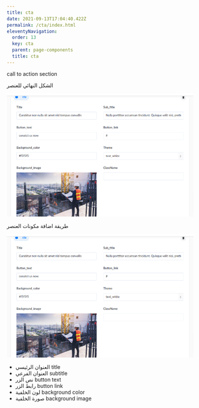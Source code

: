 ```yaml
---
title: cta
date: 2021-09-13T17:04:40.422Z
permalink: /cta/index.html
eleventyNavigation:
  order: 13
  key: cta
  parent: page-components
  title: cta
---
```

call to action section

الشكل النهائي للعنصر

![](/content/images/cta.png)

طريقة اضافة مكونات العنصر 

![](/content/images/cta.png)

* العنوان الرئيسي title
* العنوان الفرعي subtitle 
* نص الزر button text
* رابط الزر button link
* لون الخلفية background color
* صورة الخلفية background image